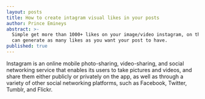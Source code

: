 ```yaml
---
layout: posts
title: How to create intagram visual likes in your posts
author: Prince Emineys
abstract: >-
  Simple get more than 1000+ likes on your image/video instagram, on this you
  can generate as many likes as you want your post to have.
published: true
---
```

Instagram is an online mobile photo-sharing, video-sharing, and social networking service that enables its users to take pictures and videos, and share them either publicly or privately on the app, as well as through a variety of other social networking platforms, such as Facebook, Twitter, Tumblr, and Flickr.
